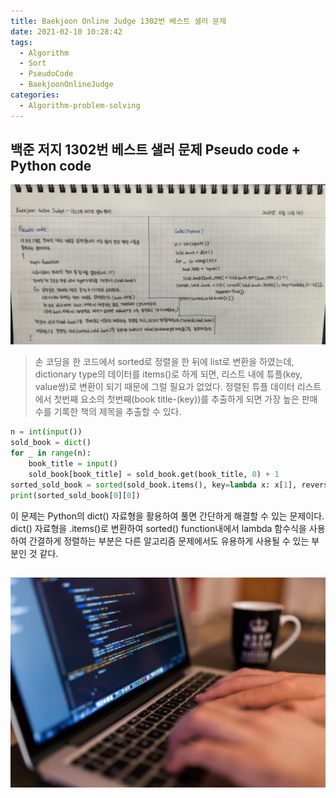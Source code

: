 ```yaml
---
title: Baekjoon Online Judge 1302번 베스트 샐러 문제
date: 2021-02-10 10:28:42
tags:
  - Algorithm
  - Sort
  - PseudoCode
  - BaekjoonOnlineJudge
categories:
  - Algorithm-problem-solving
---
```


## 백준 저지 1302번 베스트 샐러 문제 Pseudo code + Python code

![](/images/post_images/210210_baekjoon_1302.png)

> 손 코딩을 한 코드에서 sorted로 정렬을 한 뒤에 list로 변환을 하였는데, dictionary type의 데이터를 items()로 하게 되면, 리스트 내에 튜플(key, value쌍)로 변환이 되기 때문에 그럴 필요가 없었다. 정렬된 튜플 데이터 리스트에서 첫번째 요소의 첫번째(book title-(key))를 추출하게 되면 가장 높은 판매 수를 기록한 책의 제목을 추출할 수 있다.

```python
n = int(input())
sold_book = dict()
for _ in range(n):
    book_title = input()
    sold_book[book_title] = sold_book.get(book_title, 0) + 1
sorted_sold_book = sorted(sold_book.items(), key=lambda x: x[1], reverse=True)
print(sorted_sold_book[0][0])

```

  <!-- more -->

이 문제는 Python의 dict() 자료형을 활용하여 풀면 간단하게 해결할 수 있는 문제이다. dict() 자료형을 .items()로 변환하여 sorted() function내에서 lambda 함수식을 사용하여 간결하게 정렬하는 부분은 다른 알고리즘 문제에서도 유용하게 사용될 수 있는 부분인 것 같다.

## ![](/images/post_images/210124_developer.jpg)
